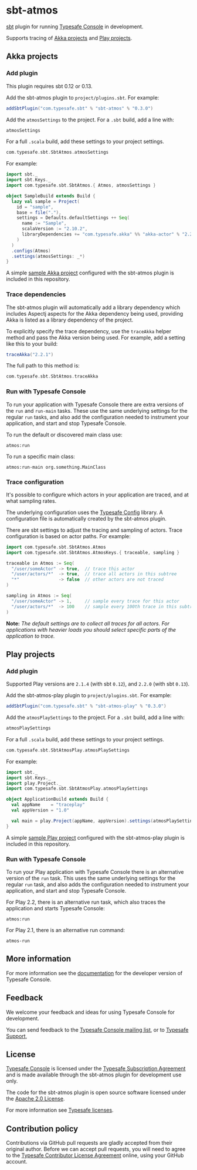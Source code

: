 sbt-atmos
=========

[sbt] plugin for running [Typesafe Console][console] in development.

Supports tracing of [Akka projects](#akka-projects)
and [Play projects](#play-projects).


## Akka projects

### Add plugin

This plugin requires sbt 0.12 or 0.13.

Add the sbt-atmos plugin to `project/plugins.sbt`. For example:

```scala
addSbtPlugin("com.typesafe.sbt" % "sbt-atmos" % "0.3.0")
```

Add the `atmosSettings` to the project. For a `.sbt` build, add a line with:

```scala
atmosSettings
```

For a full `.scala` build, add these settings to your project settings.

```scala
com.typesafe.sbt.SbtAtmos.atmosSettings
```

For example:

```scala
import sbt._
import sbt.Keys._
import com.typesafe.sbt.SbtAtmos.{ Atmos, atmosSettings }

object SampleBuild extends Build {
  lazy val sample = Project(
    id = "sample",
    base = file("."),
    settings = Defaults.defaultSettings ++ Seq(
      name := "Sample",
      scalaVersion := "2.10.2",
      libraryDependencies += "com.typesafe.akka" %% "akka-actor" % "2.2.0"
    )
  )
  .configs(Atmos)
  .settings(atmosSettings: _*)
}
```

A simple [sample Akka project][akka-sample] configured with the sbt-atmos plugin
is included in this repository.


### Trace dependencies

The sbt-atmos plugin will automatically add a library dependency which includes
Aspectj aspects for the Akka dependency being used, providing Akka is listed as
a library dependency of the project.

To explicitly specify the trace dependency, use the `traceAkka` helper method
and pass the Akka version being used. For example, add a setting like this to
your build:

```scala
traceAkka("2.2.1")
```

The full path to this method is:

```scala
com.typesafe.sbt.SbtAtmos.traceAkka
```


### Run with Typesafe Console

To run your application with Typesafe Console there are extra versions of the
`run` and `run-main` tasks. These use the same underlying settings for the
regular `run` tasks, and also add the configuration needed to instrument your
application, and start and stop Typesafe Console.

To run the default or discovered main class use:

    atmos:run

To run a specific main class:

    atmos:run-main org.something.MainClass


### Trace configuration

It's possible to configure which actors in your application are traced, and at
what sampling rates.

The underlying configuration uses the [Typesafe Config][config] library. A
configuration file is automatically created by the sbt-atmos plugin.

There are sbt settings to adjust the tracing and sampling of actors. Trace
configuration is based on actor paths. For example:

```scala
import com.typesafe.sbt.SbtAtmos.Atmos
import com.typesafe.sbt.SbtAtmos.AtmosKeys.{ traceable, sampling }

traceable in Atmos := Seq(
  "/user/someActor" -> true,  // trace this actor
  "/user/actors/*"  -> true,  // trace all actors in this subtree
  "*"               -> false  // other actors are not traced
)

sampling in Atmos := Seq(
  "/user/someActor" -> 1,     // sample every trace for this actor
  "/user/actors/*"  -> 100    // sample every 100th trace in this subtree
)
```

**Note:** *The default settings are to collect all traces for all actors.
For applications with heavier loads you should select specific parts of the
application to trace.*


## Play projects

### Add plugin

Supported Play versions are `2.1.4` (with sbt `0.12`),
and `2.2.0` (with sbt `0.13`).

Add the sbt-atmos-play plugin to `project/plugins.sbt`. For example:

```scala
addSbtPlugin("com.typesafe.sbt" % "sbt-atmos-play" % "0.3.0")
```

Add the `atmosPlaySettings` to the project. For a `.sbt` build, add a line with:

```scala
atmosPlaySettings
```

For a full `.scala` build, add these settings to your project settings.

```scala
com.typesafe.sbt.SbtAtmosPlay.atmosPlaySettings
```

For example:

```scala
import sbt._
import sbt.Keys._
import play.Project._
import com.typesafe.sbt.SbtAtmosPlay.atmosPlaySettings

object ApplicationBuild extends Build {
  val appName    = "traceplay"
  val appVersion = "1.0"

  val main = play.Project(appName, appVersion).settings(atmosPlaySettings: _*)
}
```

A simple [sample Play project][play-sample] configured with the sbt-atmos-play
plugin is included in this repository.


### Run with Typesafe Console

To run your Play application with Typesafe Console there is an alternative
version of the `run` task. This uses the same underlying settings for the
regular `run` task, and also adds the configuration needed to instrument your
application, and start and stop Typesafe Console.

For Play 2.2, there is an alternative run task, which also traces the
application and starts Typesafe Console:

```
atmos:run
```

For Play 2.1, there is an alternative run command:

```
atmos-run
```


## More information

For more information see the [documentation] for the developer version of
Typesafe Console.


## Feedback

We welcome your feedback and ideas for using Typesafe Console for development.

You can send feedback to the [Typesafe Console mailing list][email],
or to [Typesafe Support][support],


## License

[Typesafe Console][console] is licensed under the [Typesafe Subscription Agreement][license]
and is made available through the sbt-atmos plugin for development use only.

The code for the sbt-atmos plugin is open source software licensed under the
[Apache 2.0 License][apache].

For more information see [Typesafe licenses][licenses].


## Contribution policy

Contributions via GitHub pull requests are gladly accepted from their original
author. Before we can accept pull requests, you will need to agree to the
[Typesafe Contributor License Agreement][cla] online, using your GitHub account.


[sbt]: https://github.com/sbt/sbt
[console]: http://typesafe.com/platform/runtime/console
[akka-sample]: https://github.com/typesafehub/sbt-atmos/tree/v0.3.0/sample/abc
[play-sample]: https://github.com/typesafehub/sbt-atmos/tree/v0.3.0/sample/play
[forked]: http://www.scala-sbt.org/0.12.4/docs/Detailed-Topics/Forking.html
[config]: https://github.com/typesafehub/config
[documentation]: http://resources.typesafe.com/docs/console
[support]: http://support.typesafe.com
[email]: http://groups.google.com/group/typesafe-console
[license]: http://typesafe.com/assets/legal/TypesafeSubscriptionAgreement.pdf
[apache]: http://www.apache.org/licenses/LICENSE-2.0.html
[licenses]: http://typesafe.com/legal/licenses
[cla]: http://www.typesafe.com/contribute/cla
